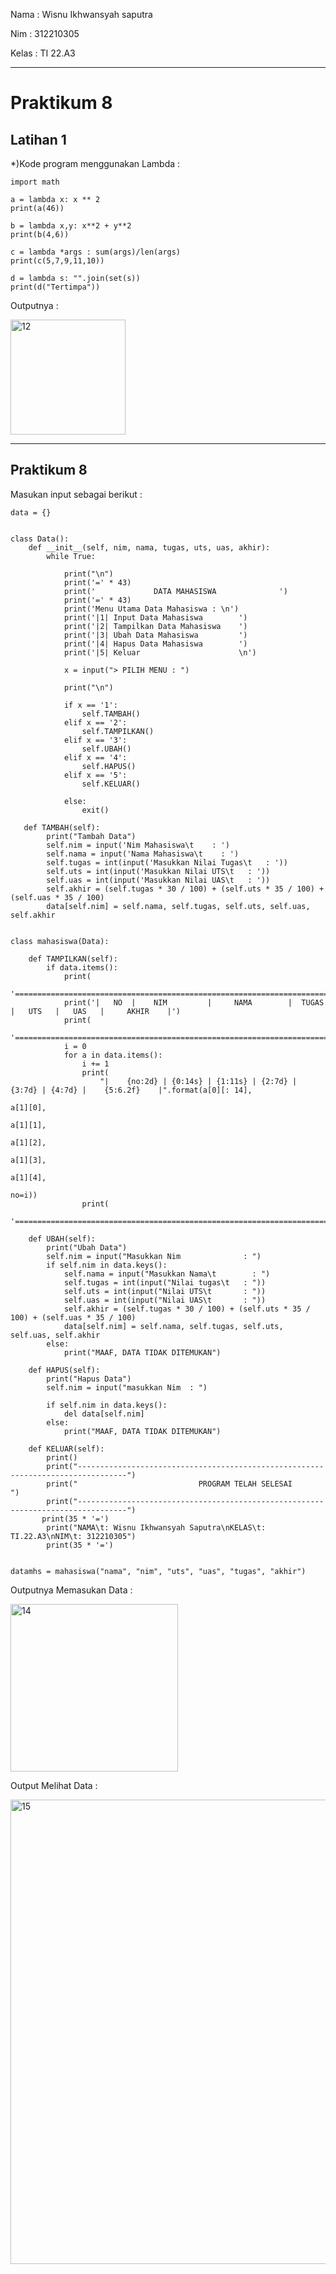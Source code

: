 Nama  : Wisnu Ikhwansyah saputra

Nim   : 312210305

Kelas : TI 22.A3

---

# Praktikum 8
## Latihan 1

*)Kode program menggunakan Lambda :
    
    import math

    a = lambda x: x ** 2
    print(a(46))

    b = lambda x,y: x**2 + y**2
    print(b(4,6))

    c = lambda *args : sum(args)/len(args)
    print(c(5,7,9,11,10))

    d = lambda s: "".join(set(s))
    print(d("Tertimpa"))
    
Outputnya :
    
<img width="184" alt="12" src="https://user-images.githubusercontent.com/110619093/206646300-cb0308e1-2563-4bab-8cf2-6f9c3d3f1d7c.png">

---

## Praktikum 8

Masukan input sebagai berikut :

    data = {}


    class Data():
        def __init__(self, nim, nama, tugas, uts, uas, akhir):
            while True:

                print("\n")
                print('=' * 43)
                print('             DATA MAHASISWA              ')
                print('=' * 43)
                print('Menu Utama Data Mahasiswa : \n')
                print('|1| Input Data Mahasiswa        ')
                print('|2| Tampilkan Data Mahasiswa    ')
                print('|3| Ubah Data Mahasiswa         ')
                print('|4| Hapus Data Mahasiswa        ')
                print('|5| Keluar                      \n')

                x = input("> PILIH MENU : ")

                print("\n")

                if x == '1':
                    self.TAMBAH()
                elif x == '2':
                    self.TAMPILKAN()
                elif x == '3':
                    self.UBAH()
                elif x == '4':
                    self.HAPUS()
                elif x == '5':
                    self.KELUAR()

                else:
                    exit()

       def TAMBAH(self):
            print("Tambah Data")
            self.nim = input('Nim Mahasiswa\t    : ')
            self.nama = input('Nama Mahasiswa\t    : ')
            self.tugas = int(input('Masukkan Nilai Tugas\t   : '))
            self.uts = int(input('Masukkan Nilai UTS\t   : '))
            self.uas = int(input('Masukkan Nilai UAS\t   : '))
            self.akhir = (self.tugas * 30 / 100) + (self.uts * 35 / 100) + (self.uas * 35 / 100)
            data[self.nim] = self.nama, self.tugas, self.uts, self.uas, self.akhir


    class mahasiswa(Data):

        def TAMPILKAN(self):
            if data.items():
                print(
                    '==================================================================================================================')
                print('|   NO  |    NIM         |     NAMA        |  TUGAS  |   UTS   |   UAS   |     AKHIR    |')
                print(
                    '==================================================================================================================')
                i = 0
                for a in data.items():
                    i += 1
                    print(
                        "|    {no:2d} | {0:14s} | {1:11s} | {2:7d} | {3:7d} | {4:7d} |    {5:6.2f}    |".format(a[0][: 14],
                                                                                                                a[1][0],
                                                                                                                a[1][1],
                                                                                                                a[1][2],
                                                                                                                a[1][3],
                                                                                                                a[1][4],
                                                                                                                no=i))
                    print(
                        '===============================================================================================================')

        def UBAH(self):
            print("Ubah Data")
            self.nim = input("Masukkan Nim              : ")
            if self.nim in data.keys():
                self.nama = input("Masukkan Nama\t        : ")
                self.tugas = int(input("Nilai tugas\t   : "))
                self.uts = int(input("Nilai UTS\t       : "))
                self.uas = int(input("Nilai UAS\t       : "))
                self.akhir = (self.tugas * 30 / 100) + (self.uts * 35 / 100) + (self.uas * 35 / 100)
                data[self.nim] = self.nama, self.tugas, self.uts, self.uas, self.akhir
            else:
                print("MAAF, DATA TIDAK DITEMUKAN")

        def HAPUS(self):
            print("Hapus Data")
            self.nim = input("masukkan Nim  : ")

            if self.nim in data.keys():
                del data[self.nim]
            else:
                print("MAAF, DATA TIDAK DITEMUKAN")

        def KELUAR(self):
            print()
            print("---------------------------------------------------------------------------------")
            print("                           PROGRAM TELAH SELESAI                    ")
            print("---------------------------------------------------------------------------------")
           print(35 * '=')
            print("NAMA\t: Wisnu Ikhwansyah Saputra\nKELAS\t: TI.22.A3\nNIM\t: 312210305")
            print(35 * '=')


    datamhs = mahasiswa("nama", "nim", "uts", "uas", "tugas", "akhir")
    
    
Outputnya Memasukan Data :

<img width="268" alt="14" src="https://user-images.githubusercontent.com/110619093/206647432-1368b44e-c60c-4db8-a2a8-44dd13412a1b.png">

Output Melihat Data :

<img width="743" alt="15" src="https://user-images.githubusercontent.com/110619093/206647488-289a1c61-f780-42ff-99f5-401252f820f1.png">










